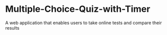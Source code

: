 # Multiple-Choice-Quiz-with-Timer
A web application that enables users to take online tests and compare their results
